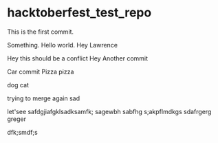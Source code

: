 # hacktoberfest_test_repo

This is the first commit.

Something. Hello world. Hey Lawrence


Hey this should be a conflict
Hey
Another commit

Car commit
Pizza pizza

dog cat

trying to merge again sad

let'see
safdgjiafgklsadksamfk;
sagewbh
sabfhg
s;akpflmdkgs
sdafrgerg
greger

dfk;smdf;s

